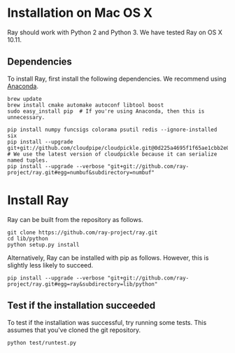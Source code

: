 # Installation on Mac OS X

Ray should work with Python 2 and Python 3. We have tested Ray on OS X 10.11.

## Dependencies

To install Ray, first install the following dependencies. We recommend using
[Anaconda](https://www.continuum.io/downloads).

```
brew update
brew install cmake automake autoconf libtool boost
sudo easy_install pip  # If you're using Anaconda, then this is unnecessary.

pip install numpy funcsigs colorama psutil redis --ignore-installed six
pip install --upgrade git+git://github.com/cloudpipe/cloudpickle.git@0d225a4695f1f65ae1cbb2e0bbc145e10167cce4  # We use the latest version of cloudpickle because it can serialize named tuples.
pip install --upgrade --verbose "git+git://github.com/ray-project/ray.git#egg=numbuf&subdirectory=numbuf"
```

# Install Ray

Ray can be built from the repository as follows.

```
git clone https://github.com/ray-project/ray.git
cd lib/python
python setup.py install
```

Alternatively, Ray can be installed with pip as follows. However, this is
slightly less likely to succeed.

```
pip install --upgrade --verbose "git+git://github.com/ray-project/ray.git#egg=ray&subdirectory=lib/python"
```

## Test if the installation succeeded
To test if the installation was successful, try running some tests. This assumes
that you've cloned the git repository.

```
python test/runtest.py
```
